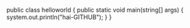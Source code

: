 public class helloworld {
public static void main(string[] args) {
system.out.println("hai-GITHUB");
}
}
